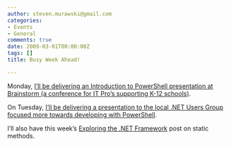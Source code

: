 ```yaml
---
author: steven.murawski@gmail.com
categories:
- Events
- General
comments: true
date: 2009-03-01T00:00:00Z
tags: []
title: Busy Week Ahead!

---
```


Monday, <a href="http://www.onalaska.k12.wi.us/brainstorm/index.shtml" target="_blank">I’ll be delivering an Introduction to PowerShell presentation at Brainstorm (a conference for IT Pro’s supporting K-12 schools)</a>.&#160; 



On Tuesday, <a href="http://www.wi-ineta.org/DesktopDefault.aspx?tabid=58" target="_blank">I’ll be delivering a presentation to the local .NET Users Group focused more towards developing with PowerShell</a>.&#160; 



I’ll also have this week’s [Exploring the .NET Framework](http://static.squarespace.com/static/50a13c5be4b039333cb95a3b/50acf4c0e4b0c945709cfb5c/50acf517e4b0c945709cff39/1353512215537/?format=original) post on static methods.

